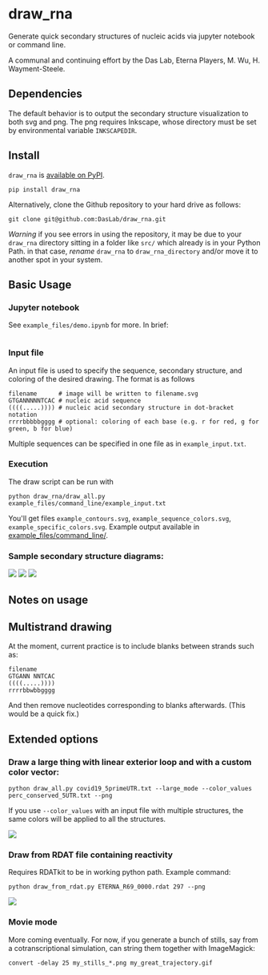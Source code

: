 # draw_rna

Generate quick secondary structures of nucleic acids via jupyter notebook or command line.

A communal and continuing effort by the Das Lab, Eterna Players, M. Wu, H. Wayment-Steele.

## Dependencies

The default behavior is to output the secondary structure visualization to both svg and png. The png requires Inkscape, whose directory must be set by environmental variable `INKSCAPEDIR`.

## Install
`draw_rna` is [available on PyPI](https://pypi.org/project/draw-rna/).

`pip install draw_rna`

Alternatively, clone the Github repository to your hard drive as follows:

`git clone git@github.com:DasLab/draw_rna.git`

*Warning* if you see errors in using the repository, it may be due to your `draw_rna` directory sitting in a folder like `src/` which already is in your Python Path. in that case, *rename* `draw_rna` to `draw_rna_directory` and/or move it to another spot in your system.

## Basic Usage

### Jupyter notebook

See `example_files/demo.ipynb` for more. In brief:

```

```

### Input file

An input file is used to specify the sequence, secondary structure, and coloring of the desired drawing. The format is as follows

```
filename      # image will be written to filename.svg
GTGANNNNNTCAC # nucleic acid sequence
((((.....)))) # nucleic acid secondary structure in dot-bracket notation
rrrrbbbbbgggg # optional: coloring of each base (e.g. r for red, g for green, b for blue)
```

Multiple sequences can be specified in one file as in `example_input.txt`.

### Execution

The draw script can be run with

```
python draw_rna/draw_all.py example_files/command_line/example_input.txt
```

You'll get files `example_contours.svg`, `example_sequence_colors.svg`, `example_specific_colors.svg`. Example output available in [example_files/command_line/](example_files/command_line/).
  
### Sample secondary structure diagrams:

![](example_files/command_line/example_sequence_colors.png) ![](example_files/command_line/example_specific_colors.png) ![](example_files/command_line/example_contours.png)

## Notes on usage

## Multistrand drawing

At the moment, current practice is to include blanks between strands such as:
```
filename     
GTGANN NNTCAC
((((.....))))
rrrrbbwbbgggg
```
And then remove nucleotides corresponding to blanks afterwards. (This would be a quick fix.)

## Extended options

### Draw a large thing with linear exterior loop and with a custom color vector:

`python draw_all.py covid19_5primeUTR.txt --large_mode --color_values perc_conserved_5UTR.txt --png`

If you use `--color_values` with an input file with multiple structures, the same colors will be applied to all the structures.

![](example_files/COVID_5UTR.png)

### Draw from RDAT file containing reactivity

Requires RDATkit to be in working python path. Example command:

`python draw_from_rdat.py ETERNA_R69_0000.rdat 297 --png`

![](example_files/ETERNA_R69_0000_297.png)

### Movie mode

More coming eventually. For now, if you generate a bunch of stills, say from a cotranscriptional simulation, can string them together with ImageMagick:

`convert -delay 25 my_stills_*.png my_great_trajectory.gif`
